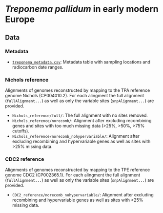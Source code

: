 # _Treponema pallidum_ in early modern Europe

## Data

### Metadata

- [`treponema_metadata.csv`](https://github.com/laduplessis/Treponema_pallidum_in_early_modern_Europe/blob/master/data/treponema_metadata.csv): Metadata table with sampling locations and radiocarbon date ranges.

### Nichols reference

Alignments of genomes reconstructed by mapping to the TPA reference genome Nichols (CP004010.2). For each alingment the full alignment (`fullAlignment...`) as well as only the variable sites (`snpAlignment...`) are provided.

- `Nichols_reference/full/`: The full alignment with no sites removed.
- `Nichols_reference/norecomb/`: Alignment after excluding recombining genes and sites with too much missing data (>25%, >50%, >75% cutoffs). 
- `Nichols_reference/norecomb_nohypervariable/`: Alignment after excluding recombining and hypervariable genes as well as sites with >25% missing data.

### CDC2 reference

Alignments of genomes reconstructed by mapping to the TPE reference genome CDC2 (CP002365.1). For each alingment the full alignment (`fullAlignment...`) as well as only the variable sites (`snpAlignment...`) are provided.

- `CDC2_reference/norecomb_nohypervariable/`: Alignment after excluding recombining and hypervariable genes as well as sites with >25% missing data.
